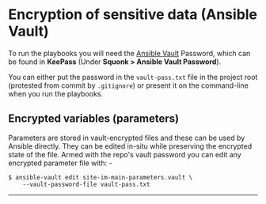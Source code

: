 # Encryption of sensitive data (Ansible Vault)
To run the playbooks you will need the [Ansible Vault] Password,
which can be found in **KeePass** (Under **Squonk > Ansible Vault Password**).

You can either put the password in the `vault-pass.txt` file in the project
root (protested from commit by `.gitignore`) or present it on the
command-line when you run the playbooks.

## Encrypted variables (parameters)
Parameters are stored in vault-encrypted files and these can be used by Ansible
directly. They can be edited in-situ while preserving the encrypted state of
the file. Armed with the repo's vault password you can edit any encrypted
parameter file with: -

    $ ansible-vault edit site-im-main-parameters.vault \
        --vault-password-file vault-pass.txt

---

[Ansible Vault]: https://docs.ansible.com/ansible/latest/user_guide/vault.html
